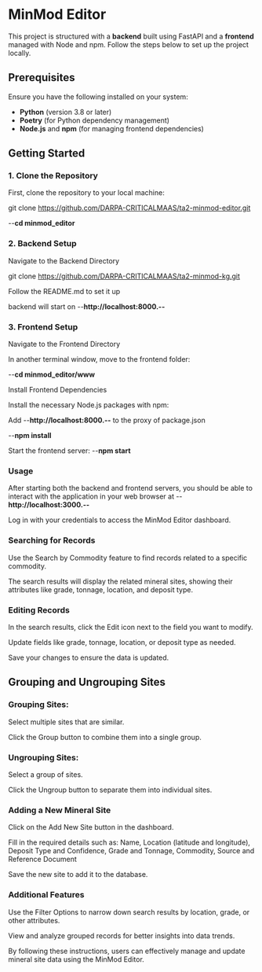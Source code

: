 # MinMod Editor

This project is structured with a **backend** built using FastAPI and a **frontend** managed with Node and npm. Follow the steps below to set up the project locally.

## Prerequisites

Ensure you have the following installed on your system:

- **Python** (version 3.8 or later)
- **Poetry** (for Python dependency management)
- **Node.js** and **npm** (for managing frontend dependencies)

## Getting Started

### 1. Clone the Repository

First, clone the repository to your local machine:

git clone https://github.com/DARPA-CRITICALMAAS/ta2-minmod-editor.git

--**cd minmod_editor**

### 2. Backend Setup
Navigate to the Backend Directory

git clone https://github.com/DARPA-CRITICALMAAS/ta2-minmod-kg.git

Follow the README.md to set it up

backend will start on --**http://localhost:8000.--**


### 3. Frontend Setup
Navigate to the Frontend Directory

In another terminal window, move to the frontend folder:

--**cd minmod_editor/www**

Install Frontend Dependencies

Install the necessary Node.js packages with npm:

Add --**http://localhost:8000.--** to the proxy of package.json

--**npm install**

Start the frontend server:
--**npm start**


### Usage
After starting both the backend and frontend servers, you should be able to interact with the application in your web browser at --**http://localhost:3000.--**

Log in with your credentials to access the MinMod Editor dashboard.

### Searching for Records
Use the Search by Commodity feature to find records related to a specific commodity.

The search results will display the related mineral sites, showing their attributes like grade, tonnage, location, and deposit type.

### Editing Records
In the search results, click the Edit icon next to the field you want to modify.

Update fields like grade, tonnage, location, or deposit type as needed.

Save your changes to ensure the data is updated.


## Grouping and Ungrouping Sites

### Grouping Sites:
Select multiple sites that are similar.

Click the Group button to combine them into a single group.

### Ungrouping Sites:
Select a group of sites.

Click the Ungroup button to separate them into individual sites.

### Adding a New Mineral Site
Click on the Add New Site button in the dashboard.

Fill in the required details such as: Name, Location (latitude and longitude), Deposit Type and Confidence, Grade and Tonnage, Commodity, Source and Reference Document

Save the new site to add it to the database.

### Additional Features

Use the Filter Options to narrow down search results by location, grade, or other attributes.

View and analyze grouped records for better insights into data trends.

By following these instructions, users can effectively manage and update mineral site data using the MinMod Editor.


